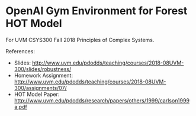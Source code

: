 # OpenAI Gym Environment for Forest HOT Model

For UVM CSYS300 Fall 2018 Principles of Complex Systems.

References:

- Slides: http://www.uvm.edu/pdodds/teaching/courses/2018-08UVM-300/slides/robustness/
- Homework Assignment: http://www.uvm.edu/pdodds/teaching/courses/2018-08UVM-300/assignments/07/
- HOT Model Paper: http://www.uvm.edu/pdodds/research/papers/others/1999/carlson1999a.pdf
